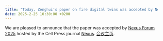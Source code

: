 ```yaml
---
title: "Today, Zenghui's paper on fire digital twins was accepted by Nexus Forum 2025"
date: 2025-2-25 10:30:00 +0200
---
```


We are pleased to announce that the paper was accepted by [Nexus Forum 2025](https://nexusforum.org/nexus2025/index.html) hosted by the Cell Press journal [Nexus](https://www.cell.com/nexus/home). [会议主页](https://www.cell.com/nexus/home).